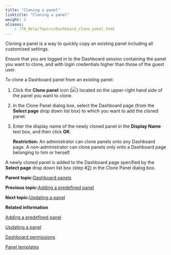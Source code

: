 ```yaml
--- 
title: "Cloning a panel"
linktitle: "Cloning a panel"
weight: 2
aliases: 
    - /TA_Help/Topics/Dashboard_clone_panel.html
---
```


Cloning a panel is a way to quickly copy an existing panel including all customized settings.

Ensure that you are logged in to the Dashboard session containing the panel you want to clone, and with login credentials higher than those of the guest user.

To clone a Dashboard panel from an existing panel:

1.  Click the **Clone panel** icon \(![](/images//Images/Dashboard_clone_panel_icon.png)\) located on the upper-right hand side of the panel you want to clone.

2.  In the Clone Panel dialog box, select the Dashboard page \(from the **Select page** drop down list box\) to which you want to add the cloned panel.

3.  Enter the display name of the newly cloned panel in the **Display Name** text box, and then click **OK**.

    **Restriction:** An administrator can clone panels onto any Dashboard page. A non-administrator can clone panels only onto a Dashboard page belonging to him or herself.


A newly cloned panel is added to the Dashboard page specified by the **Select page** drop down list box \(step \#[2](Dashboard_clone_panel.html#step_odeu_38gm)\) in the Clone Panel dialog box.

**Parent topic:**[Dashboard panels](/TA_Help/Topics/Dashboard_panels.html)

**Previous topic:**[Adding a predefined panel](/TA_Help/Topics/Dashboard_add_predefined_panel.html)

**Next topic:**[Updating a panel](/TA_Help/Topics/Dashboard_update_panel.html)

**Related information**  


[Adding a predefined panel](/TA_Help/Topics/Dashboard_add_predefined_panel.html)

[Updating a panel](/TA_Help/Topics/Dashboard_update_panel.html)

[Dashboard permissions](/TA_Help/Topics/Dashboard_authentication_permissions.html)

[Panel templates](/TA_Help/Topics/Dashboard_panel_templates.html)

